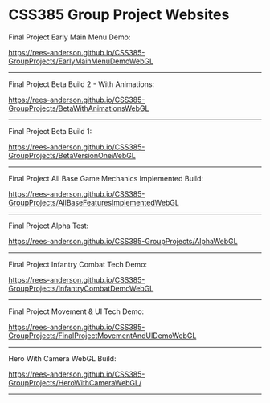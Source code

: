 # CSS385 Group Project Websites

Final Project Early Main Menu Demo: 

<https://rees-anderson.github.io/CSS385-GroupProjects/EarlyMainMenuDemoWebGL>

------------------------------------------------------------------------------------------

Final Project Beta Build 2 - With Animations: 

<https://rees-anderson.github.io/CSS385-GroupProjects/BetaWithAnimationsWebGL>

------------------------------------------------------------------------------------------

Final Project Beta Build 1: 

<https://rees-anderson.github.io/CSS385-GroupProjects/BetaVersionOneWebGL>

------------------------------------------------------------------------------------------

Final Project All Base Game Mechanics Implemented Build: 

<https://rees-anderson.github.io/CSS385-GroupProjects/AllBaseFeaturesImplementedWebGL>

------------------------------------------------------------------------------------------

Final Project Alpha Test: 

<https://rees-anderson.github.io/CSS385-GroupProjects/AlphaWebGL>

------------------------------------------------------------------------------------------

Final Project Infantry Combat Tech Demo: 

<https://rees-anderson.github.io/CSS385-GroupProjects/InfantryCombatDemoWebGL>

------------------------------------------------------------------------------------------

Final Project Movement & UI Tech Demo: 

<https://rees-anderson.github.io/CSS385-GroupProjects/FinalProjectMovementAndUIDemoWebGL>

------------------------------------------------------------------------------------------

Hero With Camera WebGL Build: 

<https://rees-anderson.github.io/CSS385-GroupProjects/HeroWithCameraWebGL/>

------------------------------------------------------------------------------------------
